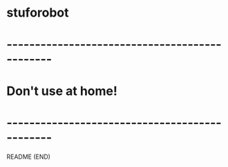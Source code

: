 # stuforobot

# ----------------------------------------------
# Don't use at home!
# ----------------------------------------------

README (END)
